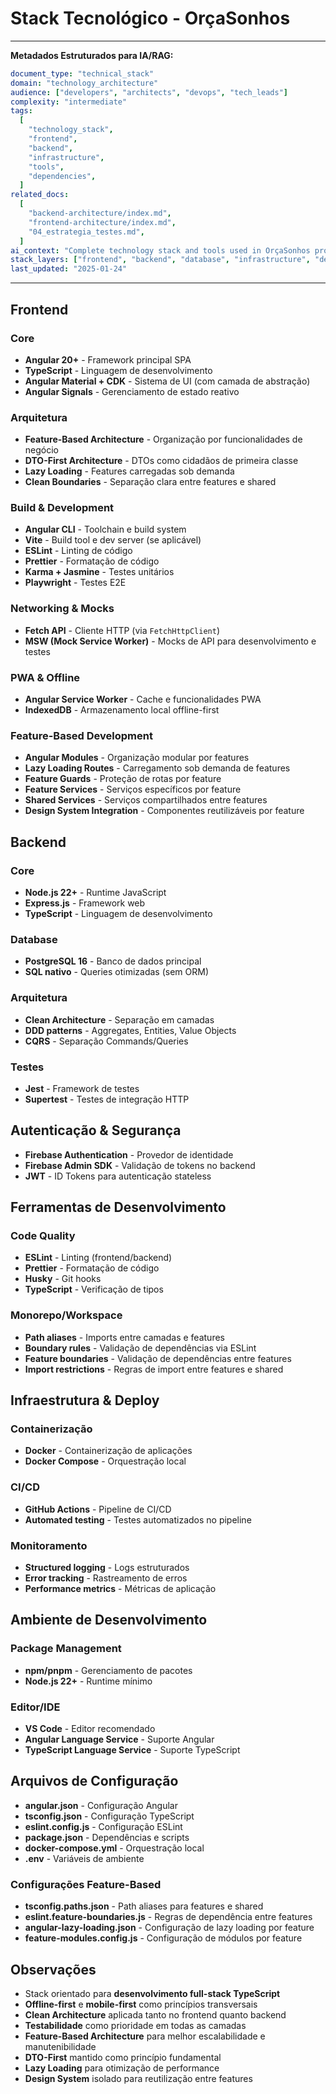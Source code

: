 # Stack Tecnológico - OrçaSonhos

---

**Metadados Estruturados para IA/RAG:**

```yaml
document_type: "technical_stack"
domain: "technology_architecture"
audience: ["developers", "architects", "devops", "tech_leads"]
complexity: "intermediate"
tags:
  [
    "technology_stack",
    "frontend",
    "backend",
    "infrastructure",
    "tools",
    "dependencies",
  ]
related_docs:
  [
    "backend-architecture/index.md",
    "frontend-architecture/index.md",
    "04_estrategia_testes.md",
  ]
ai_context: "Complete technology stack and tools used in OrçaSonhos project"
stack_layers: ["frontend", "backend", "database", "infrastructure", "devops"]
last_updated: "2025-01-24"
```

---

## Frontend

### Core

- **Angular 20+** - Framework principal SPA
- **TypeScript** - Linguagem de desenvolvimento
- **Angular Material + CDK** - Sistema de UI (com camada de abstração)
- **Angular Signals** - Gerenciamento de estado reativo

### Arquitetura

- **Feature-Based Architecture** - Organização por funcionalidades de negócio
- **DTO-First Architecture** - DTOs como cidadãos de primeira classe
- **Lazy Loading** - Features carregadas sob demanda
- **Clean Boundaries** - Separação clara entre features e shared

### Build & Development

- **Angular CLI** - Toolchain e build system
- **Vite** - Build tool e dev server (se aplicável)
- **ESLint** - Linting de código
- **Prettier** - Formatação de código
- **Karma + Jasmine** - Testes unitários
- **Playwright** - Testes E2E

### Networking & Mocks

- **Fetch API** - Cliente HTTP (via `FetchHttpClient`)
- **MSW (Mock Service Worker)** - Mocks de API para desenvolvimento e testes

### PWA & Offline

- **Angular Service Worker** - Cache e funcionalidades PWA
- **IndexedDB** - Armazenamento local offline-first

### Feature-Based Development

- **Angular Modules** - Organização modular por features
- **Lazy Loading Routes** - Carregamento sob demanda de features
- **Feature Guards** - Proteção de rotas por feature
- **Feature Services** - Serviços específicos por feature
- **Shared Services** - Serviços compartilhados entre features
- **Design System Integration** - Componentes reutilizáveis por feature

## Backend

### Core

- **Node.js 22+** - Runtime JavaScript
- **Express.js** - Framework web
- **TypeScript** - Linguagem de desenvolvimento

### Database

- **PostgreSQL 16** - Banco de dados principal
- **SQL nativo** - Queries otimizadas (sem ORM)

### Arquitetura

- **Clean Architecture** - Separação em camadas
- **DDD patterns** - Aggregates, Entities, Value Objects
- **CQRS** - Separação Commands/Queries

### Testes

- **Jest** - Framework de testes
- **Supertest** - Testes de integração HTTP

## Autenticação & Segurança

- **Firebase Authentication** - Provedor de identidade
- **Firebase Admin SDK** - Validação de tokens no backend
- **JWT** - ID Tokens para autenticação stateless

## Ferramentas de Desenvolvimento

### Code Quality

- **ESLint** - Linting (frontend/backend)
- **Prettier** - Formatação de código
- **Husky** - Git hooks
- **TypeScript** - Verificação de tipos

### Monorepo/Workspace

- **Path aliases** - Imports entre camadas e features
- **Boundary rules** - Validação de dependências via ESLint
- **Feature boundaries** - Validação de dependências entre features
- **Import restrictions** - Regras de import entre features e shared

## Infraestrutura & Deploy

### Containerização

- **Docker** - Containerização de aplicações
- **Docker Compose** - Orquestração local

### CI/CD

- **GitHub Actions** - Pipeline de CI/CD
- **Automated testing** - Testes automatizados no pipeline

### Monitoramento

- **Structured logging** - Logs estruturados
- **Error tracking** - Rastreamento de erros
- **Performance metrics** - Métricas de aplicação

## Ambiente de Desenvolvimento

### Package Management

- **npm/pnpm** - Gerenciamento de pacotes
- **Node.js 22+** - Runtime mínimo

### Editor/IDE

- **VS Code** - Editor recomendado
- **Angular Language Service** - Suporte Angular
- **TypeScript Language Service** - Suporte TypeScript

## Arquivos de Configuração

- **angular.json** - Configuração Angular
- **tsconfig.json** - Configuração TypeScript
- **eslint.config.js** - Configuração ESLint
- **package.json** - Dependências e scripts
- **docker-compose.yml** - Orquestração local
- **.env** - Variáveis de ambiente

### Configurações Feature-Based

- **tsconfig.paths.json** - Path aliases para features e shared
- **eslint.feature-boundaries.js** - Regras de dependência entre features
- **angular-lazy-loading.json** - Configuração de lazy loading por feature
- **feature-modules.config.js** - Configuração de módulos por feature

## Observações

- Stack orientado para **desenvolvimento full-stack TypeScript**
- **Offline-first** e **mobile-first** como princípios transversais
- **Clean Architecture** aplicada tanto no frontend quanto backend
- **Testabilidade** como prioridade em todas as camadas
- **Feature-Based Architecture** para melhor escalabilidade e manutenibilidade
- **DTO-First** mantido como princípio fundamental
- **Lazy Loading** para otimização de performance
- **Design System** isolado para reutilização entre features
